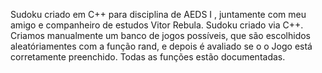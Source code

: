 Sudoku criado em C++ para disciplina de AEDS I , juntamente com meu amigo e companheiro de estudos Vitor Rebula. Sudoku criado via C++. Criamos manualmente um banco de jogos possíveis, que são escolhidos aleatóriamentes com a função rand, e depois é avaliado se o o Jogo está corretamente preenchido. Todas as funções estão documentadas.

